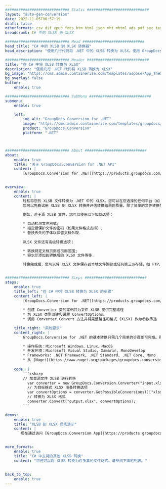 ```yaml
---
############################# Static ############################
layout: "auto-gen-conversion"
date: 2022-11-05T06:57:19
draft: false
otherformats: csv dif epub fods htm html json mht mhtml ods pdf sxc tex tsv xlam xls xlsb xlsm xlsx xlt xltm xltx xml xps
breadcrumb: C# 中的 XLSB 到 XLSX

############################# Head ############################
head_title: "C# 中的 XLSB 到 XLSX 转换器"
head_description: "使用几行代码将 .NET 中的 XLSB 转换为 XLSX。使用 GroupDocs 文档转换 API 转换 160 多种文件格式。"

############################# Header ############################
title: "在 C# 中将 XLSB 转换为 XLSX"
description: "使用几行 .NET 代码将 XLSB 转换为 XLSX"
bg_image: "https://cms.admin.containerize.com/templates/aspose/App_Themes/V3/images/bg/header1.png"
bg_overlay: false
button:
    enable: true

############################# SubMenu ############################
submenu:
    enable: true

    left:
        img_alt: "GroupDocs.Conversion for .NET"
        image: "https://cms.admin.containerize.com/templates/groupdocs/images/product-logos/90x90-noborder/groupdocs-conversion-net.png"
        product: "GroupDocs.Conversion"
        platform: ".NET"



############################# About ############################
about:
    enable: true
    title: "关于 GroupDocs.Conversion for .NET API"
    content: |
        [GroupDocs.Conversion for .NET](https://products.groupdocs.com/conversion/net/)可用于转换Microsoft Word、Excel、PowerPoint、PDF、Visio等格式。 GroupDocs.Conversion 是一个独立的 API，适用于需要高性能的后端和内部系统。它不依赖于任何软件，例如 Microsoft 或 Open Office。
    

overview:
    enable: true
    content: |
        轻松将您的 XLSB 文件转换为 .NET 中的 XLSX。您可以在您选择的任何平台（如 Windows、Linux、macOS）中仅使用几行 C# 代码行。
        您可以免费试用 XLSB 到 XLSX 转换并评估转换结果的质量。除了简单的文件转换场景，您还可以尝试更高级的选项来加载源 XLSB 文件和保存输出 XLSX 结果。 
        
        例如，对于源 XLSB 文件，您可以使用以下加载选项：

        * 自动检测文件格式;
        * 指定受保护文件的密码（如果文件格式支持）;
        * 替换丢失的字体以保留文档外观.
        
        XLSX 文件还有高级转换选项：

        * 转换特定文档页面或页面范围;
        * 将水印添加到转换后的 XLSX 文件等等.

        转换完成后，您可以将 XLSX 文件保存到本地文件路径或任何第三方存储，如 FTP、Amazon S3、Google Drive、Dropbox 等。请注意 - 将 XLSB 转换为 XLSX 无需安装任何额外的软件 - 如 MS Office、Open Office、Adobe Acrobat Reader 等。


############################# Steps ############################
steps:
    enable: true
    title_left: "在 C# 中将 XLSB 转换为 XLSX 的步骤"
    content_left: |
        [GroupDocs.Conversion for .NET](https://products.groupdocs.com/conversion/net/) 使开发人员只需几行代码即可轻松地将 XLSB 文件转换为 XLSX。
        
        * 创建 Converter 类的实例并为文件 XLSB 提供完整路径
        * 为 XLSX 类型创建和设置 ConvertOptions。
        * 调用 Converter.Convert 方法并将完整路径和格式 (XLSX) 作为参数传递

    title_right: "系统要求"
    content_right: |
        GroupDocs.Conversion for .NET 的基本转换只需几个简单的步骤即可完成。所有主要平台和操作系统都支持我们的 API。在执行以下代码之前，请确保您的系统上安装了以下先决条件。

        * 操作系统：Microsoft Windows、Linux、MacOS
        * 开发环境：Microsoft Visual Studio, Xamarin, MonoDevelop
        * Frameworks: .NET Framework, .NET Standard, .NET Core, Mono
        * 从 [Nuget](https://www.nuget.org/packages/groupdocs.conversion) 获取最新的 GroupDocs.Conversion for .NET
         
    code: |
        ```csharp    
        // 加载源文件 XLSB 进行转换
          var converter = new GroupDocs.Conversion.Converter("input.xlsb");
          // 为目标格式 XLSX 准备转换选项
          var convertOptions = converter.GetPossibleConversions()["xlsx"].ConvertOptions;
          // 转换为 XLSX 格式
          converter.Convert("output.xlsx", convertOptions);
        ```

demos:
    enable: true
    title: "XLSB 到 XLSX 现场演示"
    content: |
       现在通过访问 [GroupDocs.Conversion App](https://products.groupdocs.app/conversion/family) 网站将 XLSB 转换为 XLSX。在线演示具有以下优点
          

more_formats:
    enable: true
    title: "C# 中支持的其他 XLSB 转换"
    content: "您还可以将 XLSB 转换为许多其他文件格式。请参阅下面的列表。"
       
       
back_to_top:
    enable: true
---
```

